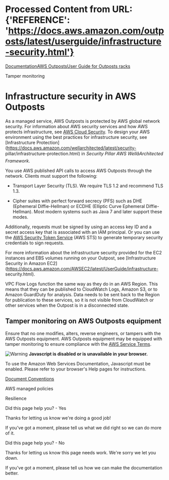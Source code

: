 # Processed Content from URL: {'REFERENCE': 'https://docs.aws.amazon.com/outposts/latest/userguide/infrastructure-security.html'}

[](/pdfs/outposts/latest/userguide/outposts-rack.pdf#infrastructure-security
"Open PDF")

[Documentation](/index.html)[AWS Outposts](/outposts/index.html)[User Guide
for Outposts racks](what-is-outposts.html)

Tamper monitoring

# Infrastructure security in AWS Outposts

As a managed service, AWS Outposts is protected by AWS global network
security. For information about AWS security services and how AWS protects
infrastructure, see [AWS Cloud Security](https://aws.amazon.com/security/). To
design your AWS environment using the best practices for infrastructure
security, see [Infrastructure
Protection](https://docs.aws.amazon.com/wellarchitected/latest/security-
pillar/infrastructure-protection.html) in _Security Pillar AWS
WellâArchitected Framework_.

You use AWS published API calls to access AWS Outposts through the network.
Clients must support the following:

  * Transport Layer Security (TLS). We require TLS 1.2 and recommend TLS 1.3.

  * Cipher suites with perfect forward secrecy (PFS) such as DHE (Ephemeral Diffie-Hellman) or ECDHE (Elliptic Curve Ephemeral Diffie-Hellman). Most modern systems such as Java 7 and later support these modes.

Additionally, requests must be signed by using an access key ID and a secret
access key that is associated with an IAM principal. Or you can use the [AWS
Security Token
Service](https://docs.aws.amazon.com/STS/latest/APIReference/welcome.html)
(AWS STS) to generate temporary security credentials to sign requests.

For more information about the infrastructure security provided for the EC2
instances and EBS volumes running on your Outpost, see [Infrastructure
Security in Amazon
EC2](https://docs.aws.amazon.com/AWSEC2/latest/UserGuide/infrastructure-
security.html).

VPC Flow Logs function the same way as they do in an AWS Region. This means
that they can be published to CloudWatch Logs, Amazon S3, or to Amazon
GuardDuty for analysis. Data needs to be sent back to the Region for
publication to these services, so it is not visible from CloudWatch or other
services when the Outpost is in a disconnected state.

## Tamper monitoring on AWS Outposts equipment

Ensure that no one modifies, alters, reverse engineers, or tampers with the
AWS Outposts equipment. AWS Outposts equipment may be equipped with tamper
monitoring to ensure compliance with the [AWS Service
Terms](https://aws.amazon.com/service-terms/).

![Warning](https://d1ge0kk1l5kms0.cloudfront.net/images/G/01/webservices/console/warning.png)
**Javascript is disabled or is unavailable in your browser.**

To use the Amazon Web Services Documentation, Javascript must be enabled.
Please refer to your browser's Help pages for instructions.

[Document Conventions](/general/latest/gr/docconventions.html)

AWS managed policies

Resilience

Did this page help you? - Yes

Thanks for letting us know we're doing a good job!

If you've got a moment, please tell us what we did right so we can do more of
it.

Did this page help you? - No

Thanks for letting us know this page needs work. We're sorry we let you down.

If you've got a moment, please tell us how we can make the documentation
better.

